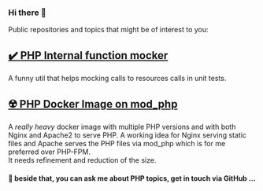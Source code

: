 ### Hi there 👋
Public repositories and topics that might be of interest to you:  
## [:heavy_check_mark: **PHP Internal function mocker**](https://github.com/idimsh/php-internals-mocker)
A funny util that helps mocking calls to resources calls in unit tests.

## [:radioactive: **PHP Docker Image on mod_php**](https://github.com/idimsh/mphp7s)
A *really heavy* docker image with multiple PHP versions and with both Nginx and Apache2 to serve PHP. A working idea for Nginx serving static files and Apache serves the PHP files via mod_php which is for me preferred over PHP-FPM.  
It needs refinement and reduction of the size.

#### 💬 beside that, you can ask me about PHP topics, get in touch via GitHub ...

<!--
**idimsh/idimsh** is a ✨ _special_ ✨ repository because its `README.md` (this file) appears on your GitHub profile.

Here are some ideas to get you started:

- 🔭 I’m currently working on ...
- 🌱 I’m currently learning ...
- 👯 I’m looking to collaborate on ...
- 🤔 I’m looking for help with ...
- 💬 Ask me about ...
- 📫 How to reach me: ...
- 😄 Pronouns: ...
- ⚡ Fun fact: ...
-->
